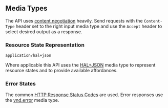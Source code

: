 ## Media Types
The API uses [content negotiation](https://en.wikipedia.org/wiki/Content_negotiation) heavily. Send requests with the `Content-Type` header set to the right input media type and use the `Accept` header to select desired output as a response.

### Resource State Representation

```
application/hal+json
```

Where applicable this API uses the [HAL+JSON](https://github.com/mikekelly/hal_specification/blob/master/hal_specification.md) media type to represent resource states and to provide available affordances.

### Error States
The common [HTTP Response Status Codes](https://github.com/for-GET/know-your-http-well/blob/master/status-codes.md) are used. Error responses use the [vnd.error](https://github.com/blongden/vnd.error) media type.
